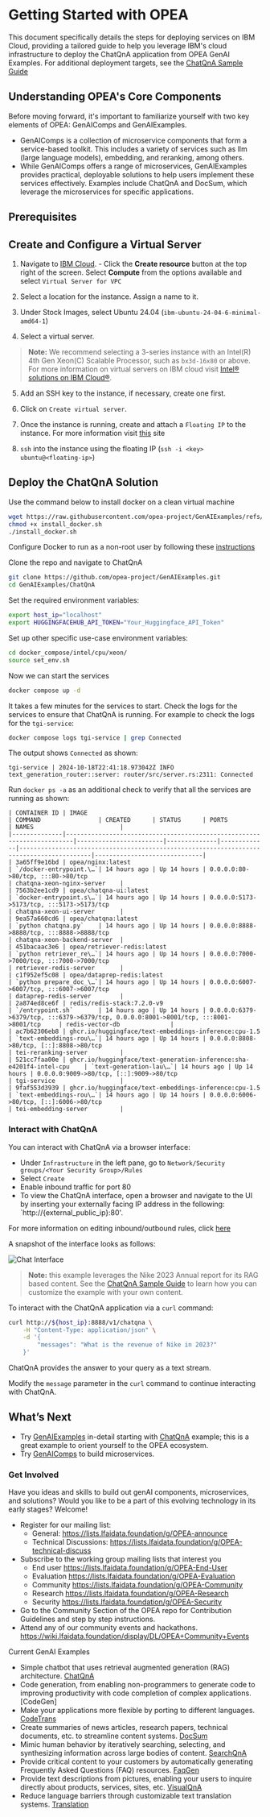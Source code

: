 # Getting Started with OPEA
This document specifically details the steps for deploying services on IBM Cloud, providing a tailored guide to help you leverage IBM's cloud infrastructure to deploy the ChatQnA application from OPEA GenAI Examples. For additional deployment targets, see the [ChatQnA Sample Guide](https://opea-project.github.io/latest/examples/ChatQnA/ChatQnA_Guide.html)

## Understanding OPEA's Core Components

Before moving forward, it's important to familiarize yourself with two key elements of OPEA: GenAIComps and GenAIExamples.

- GenAIComps is a collection of microservice components that form a service-based toolkit. This includes a variety of services such as llm (large language models), embedding, and reranking, among others.
- While GenAIComps offers a range of microservices, GenAIExamples provides practical, deployable solutions to help users implement these services effectively. Examples include ChatQnA and DocSum, which leverage the microservices for specific applications.


## Prerequisites


## Create and Configure a Virtual Server
1.  Navigate to [IBM Cloud](https://cloud.ibm.com). - Click the **Create resource** button at the top right of the screen. Select **Compute** from the options available and select `Virtual Server for VPC`

2. Select a location for the instance. Assign a name to it.

3. Under Stock Images, select Ubuntu 24.04 (`ibm-ubuntu-24-04-6-minimal-amd64-1`)

4. Select a virtual server.
> **Note:** We recommend selecting a 3-series instance with an Intel(R) 4th Gen Xeon(C) Scalable Processor, such as `bx3d-16x80` or above. For more information on virtual servers on IBM cloud visit [Intel® solutions on IBM Cloud®](https://www.ibm.com/cloud/intel).

5. Add an SSH key to the instance, if necessary, create one first.

6. Click on `Create virtual server`.

7. Once the instance is running, create and attach a `Floating IP` to the instance. For more information visit [this](https://cloud.ibm.com/docs/vpc?topic=vpc-fip-working&interface=ui) site

8. `ssh` into the instance using the floating IP (`ssh -i <key> ubuntu@<floating-ip>`)



## Deploy the ChatQnA Solution
Use the command below to install docker on a clean virtual machine
```bash
wget https://raw.githubusercontent.com/opea-project/GenAIExamples/refs/heads/main/ChatQnA/docker_compose/install_docker.sh
chmod +x install_docker.sh
./install_docker.sh
```
Configure Docker to run as a non-root user by following these [instructions](https://docs.docker.com/engine/install/linux-postinstall/)

Clone the repo and navigate to ChatQnA

```bash
git clone https://github.com/opea-project/GenAIExamples.git
cd GenAIExamples/ChatQnA
```
Set the required environment variables:
```bash
export host_ip="localhost"
export HUGGINGFACEHUB_API_TOKEN="Your_Huggingface_API_Token"
```

Set up other specific use-case environment variables:
```bash
cd docker_compose/intel/cpu/xeon/
source set_env.sh
```
Now we can start the services
```bash
docker compose up -d
```
It takes a few minutes for the services to start. Check the logs for the services to ensure that ChatQnA is running.
For example to check the logs for the `tgi-service`:

```bash
docker compose logs tgi-service | grep Connected
```
The output shows `Connected` as shown:
```
tgi-service | 2024-10-18T22:41:18.973042Z INFO text_generation_router::server: router/src/server.rs:2311: Connected
```

Run `docker ps -a` as an additional check to verify that all the services are running as shown:

```
| CONTAINER ID | IMAGE                                                                  | COMMAND                | CREATED      | STATUS      | PORTS                                                                                    | NAMES                        |
|--------------|------------------------------------------------------------------------|------------------------|--------------|-------------|------------------------------------------------------------------------------------------|------------------------------|
| 3a65ff9e16bd | opea/nginx:latest                                                      | `/docker-entrypoint.\…`| 14 hours ago | Up 14 hours | 0.0.0.0:80->80/tcp, :::80->80/tcp                                                        | chatqna-xeon-nginx-server    |
| 7563b2ee1cd9 | opea/chatqna-ui:latest                                                 | `docker-entrypoint.s\…`| 14 hours ago | Up 14 hours | 0.0.0.0:5173->5173/tcp, :::5173->5173/tcp                                                | chatqna-xeon-ui-server       |
| 9ea57a660cd6 | opea/chatqna:latest                                                    | `python chatqna.py`    | 14 hours ago | Up 14 hours | 0.0.0.0:8888->8888/tcp, :::8888->8888/tcp                                                | chatqna-xeon-backend-server  |
| 451bacaac3e6 | opea/retriever-redis:latest                                            | `python retriever_re\…`| 14 hours ago | Up 14 hours | 0.0.0.0:7000->7000/tcp, :::7000->7000/tcp                                                | retriever-redis-server       |
| c1f952ef5c08 | opea/dataprep-redis:latest                                             | `python prepare_doc_\…`| 14 hours ago | Up 14 hours | 0.0.0.0:6007->6007/tcp, :::6007->6007/tcp                                                | dataprep-redis-server        |
| 2a874ed8ce6f | redis/redis-stack:7.2.0-v9                                             | `/entrypoint.sh`       | 14 hours ago | Up 14 hours | 0.0.0.0:6379->6379/tcp, :::6379->6379/tcp, 0.0.0.0:8001->8001/tcp, :::8001->8001/tcp     | redis-vector-db              |
| ac7b62306eb8 | ghcr.io/huggingface/text-embeddings-inference:cpu-1.5                  | `text-embeddings-rou\…`| 14 hours ago | Up 14 hours | 0.0.0.0:8808->80/tcp, [::]:8808->80/tcp                                                  | tei-reranking-server         |
| 521cc7faa00e | ghcr.io/huggingface/text-generation-inference:sha-e4201f4-intel-cpu    | `text-generation-lau\…`| 14 hours ago | Up 14 hours | 0.0.0.0:9009->80/tcp, [::]:9009->80/tcp                                                  | tgi-service                  |
| 9faf553d3939 | ghcr.io/huggingface/text-embeddings-inference:cpu-1.5                  | `text-embeddings-rou\…`| 14 hours ago | Up 14 hours | 0.0.0.0:6006->80/tcp, [::]:6006->80/tcp                                                  | tei-embedding-server         |

```

### Interact with ChatQnA

You can interact with ChatQnA via a browser interface:
* Under `Infrastructure` in the left pane, go to `Network/Security groups/<Your Security Group>/Rules`
* Select `Create`
* Enable inbound traffic for port 80
* To view the ChatQnA interface, open a browser and navigate to the UI by inserting your externally facing IP address in the following: `http://{external_public_ip}:80'.

For more information on editing inbound/outbound rules, click [here](https://cloud.ibm.com/docs/vpc?topic=vpc-updating-the-default-security-group&interface=ui)

A snapshot of the interface looks as follows:

![Chat Interface](assets/chat_ui_response.png)


> **Note:** this example leverages the Nike 2023 Annual report for its RAG based content. See the [ChatQnA Sample Guide](https://opea-project.github.io/latest/examples/ChatQnA/ChatQnA_Guide.html)
to learn how you can customize the example with your own content. 

To interact with the ChatQnA application via a `curl` command:

```bash
curl http://${host_ip}:8888/v1/chatqna \
    -H "Content-Type: application/json" \
    -d '{
        "messages": "What is the revenue of Nike in 2023?"
    }'
```
ChatQnA provides the answer to your query as a text stream.

Modify the `message` parameter in the `curl` command to continue interacting with ChatQnA.

## What’s Next

- Try  [GenAIExamples](/examples/index.rst) in-detail starting with [ChatQnA](/examples/ChatQnA/ChatQnA_Guide.rst) example; this is a great example to orient yourself to the OPEA ecosystem.
- Try [GenAIComps](/microservices/index.rst) to build microservices.

### Get Involved

Have you ideas and skills to build out genAI components, microservices, and solutions? Would you like  to be a part of this  evolving technology in its early stages? Welcome! 
* Register for our mailing list: 
    * General: https://lists.lfaidata.foundation/g/OPEA-announce 
    * Technical Discussions: https://lists.lfaidata.foundation/g/OPEA-technical-discuss
* Subscribe to the working group mailing lists that interest  you
    * End user https://lists.lfaidata.foundation/g/OPEA-End-User 
    * Evaluation https://lists.lfaidata.foundation/g/OPEA-Evaluation 
    * Community https://lists.lfaidata.foundation/g/OPEA-Community 
    * Research https://lists.lfaidata.foundation/g/OPEA-Research 
    * Security https://lists.lfaidata.foundation/g/OPEA-Security 
* Go to the Community Section of the OPEA repo for Contribution Guidelines and step by step instructions. 
* Attend any of our community events and hackathons. https://wiki.lfaidata.foundation/display/DL/OPEA+Community+Events 

Current GenAI Examples
- Simple chatbot that uses retrieval augmented generation (RAG) architecture. [ChatQnA](/examples/ChatQnA/ChatQnA_Guide.rst) 
- Code generation, from enabling non-programmers to generate code to improving productivity with code completion of complex applications. [CodeGen]
- Make your applications more flexible by porting to different languages. [CodeTrans](https://opea-project.github.io/latest/GenAIExamples/CodeGen/README.html)
- Create summaries of news articles, research papers, technical documents, etc. to streamline content systems. [DocSum](https://opea-project.github.io/latest/GenAIExamples/DocSum/README.html)
- Mimic human behavior by iteratively searching, selecting, and synthesizing information across large bodies of content. [SearchQnA](https://opea-project.github.io/latest/GenAIExamples/SearchQnA/README.html)
- Provide critical content to your customers by automatically generating Frequently Asked Questions (FAQ) resources. [FaqGen](https://opea-project.github.io/latest/GenAIExamples/FaqGen/README.html)
- Provide text descriptions from pictures, enabling your users to inquire directly about products, services, sites, etc. [VisualQnA](https://opea-project.github.io/latest/GenAIExamples/VisualQnA/README.html)
- Reduce language barriers through customizable text translation systems. [Translation](https://opea-project.github.io/latest/GenAIExamples/Translation/README.html) 

